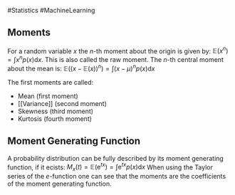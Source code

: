 #Statistics #MachineLearning 
## Moments
For a random variable $x$ the $n$-th moment about the origin is given by: $\mathbb{E}(x^n) = \int x^n p(x) \text{d}x$. This is also called the raw moment. 
The $n$-th central moment about the mean is: 
$\mathbb{E}((x- \mathbb{E}(x))^n) = \int (x-\mu)^n p(x) \text{d}x$

The first moments are called:
- Mean (first moment)
- [[Variance]] (second moment)
- Skewness (third moment)
- Kurtosis (fourth moment)

## Moment Generating Function

A probability distribution can be fully described by its moment generating function, if it ecists:
$M_x(t) = \mathbb{E}(\text{e}^{t x}) = \int \text{e}^{tx} p(x) \text{d}x$ 
When using the Taylor series of the $e$-function one can see that the moments are the coefficients of the moment generating function.
